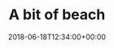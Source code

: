 ---
path: '/work/a-bit-of-beach'
date: '2018-06-18T12:34:00+00:00'
title: "A bit of beach"
thumbnail: ./principal.jpg
type: places
images: [
  { title: 'Take out of here',  image: './car.jpg'},
  { title: 'Lets get that place',  image: './pier.jpg'},
  { title: 'We can do it',  image: './principal.jpg'},
  { title: 'Nobody at home',  image: './surfing.jpg'},
  { title: 'So nice',  image: './skate.jpg'}
]
description: "Images taken in the city of California on summer of '69. Lorem ipsum dolor sit amet, consectetur adipiscing elit. Nunc sit amet augue lorem. Pellentesque habitant morbi tristique senectus et netus et malesuada fames ac turpis egestas. Aenean cursus sem ligula, quis facilisis erat bibendum ut."
---